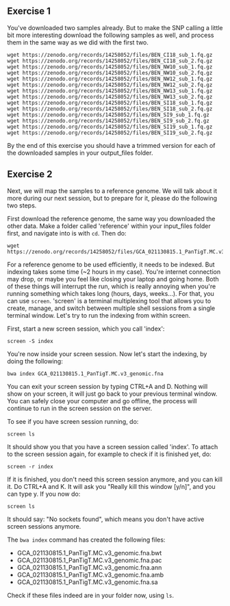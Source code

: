 ## Exercise 1

You've downloaded two samples already. But to make the SNP calling a little bit more interesting download the following samples as well, and process them in the same way as we did with the first two.
```
wget https://zenodo.org/records/14258052/files/BEN_CI18_sub_1.fq.gz
wget https://zenodo.org/records/14258052/files/BEN_CI18_sub_2.fq.gz
wget https://zenodo.org/records/14258052/files/BEN_NW10_sub_1.fq.gz
wget https://zenodo.org/records/14258052/files/BEN_NW10_sub_2.fq.gz
wget https://zenodo.org/records/14258052/files/BEN_NW12_sub_1.fq.gz
wget https://zenodo.org/records/14258052/files/BEN_NW12_sub_2.fq.gz
wget https://zenodo.org/records/14258052/files/BEN_NW13_sub_1.fq.gz
wget https://zenodo.org/records/14258052/files/BEN_NW13_sub_2.fq.gz
wget https://zenodo.org/records/14258052/files/BEN_SI18_sub_1.fq.gz
wget https://zenodo.org/records/14258052/files/BEN_SI18_sub_2.fq.gz
wget https://zenodo.org/records/14258052/files/BEN_SI9_sub_1.fq.gz
wget https://zenodo.org/records/14258052/files/BEN_SI9_sub_2.fq.gz
wget https://zenodo.org/records/14258052/files/BEN_SI19_sub_1.fq.gz
wget https://zenodo.org/records/14258052/files/BEN_SI19_sub_2.fq.gz

```

By the end of this exercise you should have a trimmed version for each of the downloaded samples in your output_files folder.

## Exercise 2

Next, we will map the samples to a reference genome. We will talk about it more during our next session, but to prepare for it, please do the following two steps.

First download the reference genome, the same way you downloaded the other data. Make a folder called 'reference' within your input_files folder first, and navigate into is with `cd`.
Then do:
```
wget https://zenodo.org/records/14258052/files/GCA_021130815.1_PanTigT.MC.v3_genomic.fna
```

For a reference genome to be used efficiently, it needs to be indexed. But indexing takes some time (~2 hours in my case). You're internet connection may drop, or maybe you feel like closing your laptop and going home. Both of these things will interrupt the run, which is really annoying when you're running something which takes long (hours, days, weeks...). For that, you can use `screen`.
'screen' is a terminal multiplexing tool that allows you to create, manage, and switch between multiple shell sessions from a single terminal window. Let's try to run the indexing from within screen.

First, start a new screen session, which you call 'index':
```
screen -S index
```

You're now inside your screen session. Now let's start the indexing, by doing the following:
```
bwa index GCA_021130815.1_PanTigT.MC.v3_genomic.fna
```

You can exit your screen session by typing CTRL+A and D. Nothing will show on your screen, it will just go back to your previous terminal window. You can safely close your computer and go offline, the process will continue to run in the screen session on the server.

To see if you have screen session running, do:
```
screen ls
```

It should show you that you have a screen session called 'index'. To attach to the screen session again, for example to check if it is finished yet, do:
```
screen -r index
```

If it is finished, you don't need this screen session anymore, and you can kill it. Do CTRL+A and K. It will ask you "Really kill this window [y/n]", and you can type y. If you now do:
```
screen ls
```

It should say: "No sockets found", which means you don't have active screen sessions anymore.

The `bwa index` command has created the following files:
- GCA_021130815.1_PanTigT.MC.v3_genomic.fna.bwt
- GCA_021130815.1_PanTigT.MC.v3_genomic.fna.pac
- GCA_021130815.1_PanTigT.MC.v3_genomic.fna.ann
- GCA_021130815.1_PanTigT.MC.v3_genomic.fna.amb
- GCA_021130815.1_PanTigT.MC.v3_genomic.fna.sa

Check if these files indeed are in your folder now, using `ls`.
